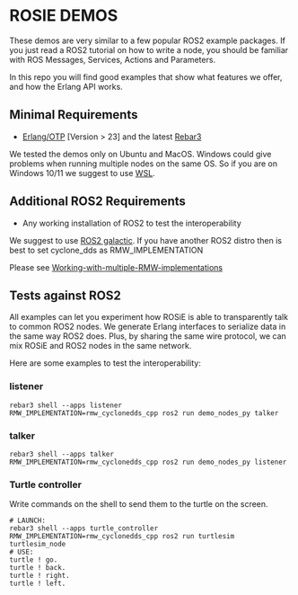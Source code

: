 # ROSIE DEMOS

These demos are very similar to a few popular ROS2 example packages.
If you just read a ROS2 tutorial on how to write a node, you should be familiar with ROS Messages, Services, Actions and Parameters.

In this repo you will find good examples that show what features we offer, and how the Erlang API works.

## Minimal Requirements

* [Erlang/OTP](https://www.erlang.org/downloads) [Version > 23] and the latest [Rebar3](https://rebar3.readme.io/)

We tested the demos only on Ubuntu and MacOS.
Windows could give problems when running multiple nodes on the same OS.
So if you are on Windows 10/11 we suggest to use [WSL](https://docs.microsoft.com/en-us/learn/modules/get-started-with-windows-subsystem-for-linux/).

## Additional ROS2 Requirements

* Any working installation of ROS2 to test the interoperability

We suggest to use [ROS2 galactic](https://docs.ros.org/en/galactic/Installation.html). If you have another ROS2 distro then is best to set cyclone_dds as RMW_IMPLEMENTATION

Please see [Working-with-multiple-RMW-implementations](https://docs.ros.org/en/galactic/How-To-Guides/Working-with-multiple-RMW-implementations.html)

## Tests against ROS2

All examples can let you experiment how ROSiE is able to transparently talk to common ROS2 nodes. We generate Erlang interfaces to serialize data in the same way ROS2 does. Plus, by sharing the same wire protocol, we can mix ROSiE and ROS2 nodes in the same network.

Here are some examples to test the interoperability:

### listener

    rebar3 shell --apps listener
    RMW_IMPLEMENTATION=rmw_cyclonedds_cpp ros2 run demo_nodes_py talker

### talker

    rebar3 shell --apps talker
    RMW_IMPLEMENTATION=rmw_cyclonedds_cpp ros2 run demo_nodes_py listener

### Turtle controller

Write commands on the shell to send them to the turtle on the screen.

    # LAUNCH:
    rebar3 shell --apps turtle_controller
    RMW_IMPLEMENTATION=rmw_cyclonedds_cpp ros2 run turtlesim turtlesim_node
    # USE:
    turtle ! go.
    turtle ! back.
    turtle ! right.
    turtle ! left.
